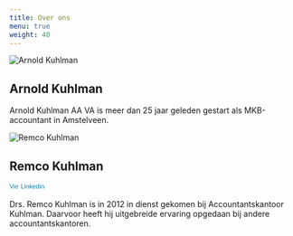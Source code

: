 ```yaml
---
title: Over ons
menu: true
weight: 40
---
```


![Arnold Kuhlman](/images/uploads/akuhlman-296x300.jpg)

## Arnold Kuhlman

Arnold Kuhlman AA VA is meer dan 25 jaar geleden gestart als MKB-accountant in Amstelveen.

![Remco Kuhlman](/images/uploads/rkuhlman-296x300.jpg)

## Remco Kuhlman

<a style="text-decoration: none;" href="//nl.linkedin.com/pub/remco-kuhlman/43/97b/645" target="_blank"><span style="font: 80% Arial,sans-serif; color: #0783b6;"><img style="vertical-align: middle;" src="//www.linkedin.com/img/webpromo/btn_in_20x15.png" alt="View Remco Kuhlman's LinkedIn profile" width="20" height="15" border="0">Linkedin</span></a>

Drs. Remco Kuhlman is in 2012 in dienst gekomen bij Accountantskantoor Kuhlman. Daarvoor heeft hij uitgebreide ervaring opgedaan bij andere accountantskantoren.
